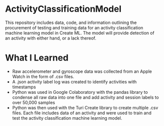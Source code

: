 # ActivityClassificationModel

This repository includes data, code, and information outlining the procurement of testing and training data for an activity classification machine learning model in Create ML. The model will provide detection of an activity with either hand, or a lack thereof.

# What I Learned

* Raw accelerometer and gyroscope data was collected from an Apple Watch in the form of .csv files.
* A .json activity label log was created to identify activities with timestamps
* Python was used in Google Colaboratory with the pandas library to condense all raw data into one file and add activity and session labels to over 50,000 samples
* Python was then used with the Turi Create library to create multiple .csv files. Each file includes data of an activity and were used to train and test the activity classification machine learning model.
